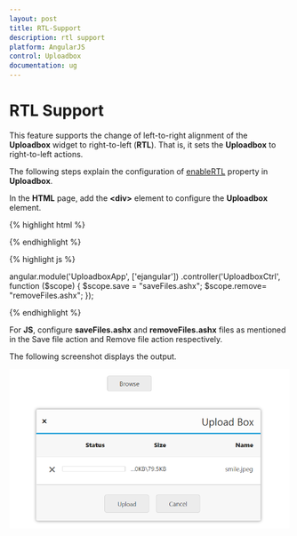 ```yaml
---
layout: post
title: RTL-Support
description: rtl support 
platform: AngularJS
control: Uploadbox
documentation: ug
---
```


# RTL Support 

This feature supports the change of left-to-right alignment of the **Uploadbox** widget to right-to-left (**RTL**). That is, it sets the **Uploadbox** to right-to-left actions.

The following steps explain the configuration of [enableRTL](https://help.syncfusion.com/api/js/ejuploadbox#members:enablertl) property in **Uploadbox**. 

In the **HTML** page, add the **&lt;div&gt;** element to configure the **Uploadbox** element.

{% highlight html %}

<div class="control">
  <div id="Uploadbox" ej-uploadbox e-saveurl="save" e-removeurl="remove" e-enablertl="true"></div>
</div>

{% endhighlight %}

{% highlight js %}
  
angular.module('UploadboxApp', ['ejangular'])
.controller('UploadboxCtrl', function ($scope) {
    $scope.save = "saveFiles.ashx";
    $scope.remove= "removeFiles.ashx";
});

{% endhighlight %}

For **JS**, configure **saveFiles.ashx** and **removeFiles.ashx** files as mentioned in the Save file action and Remove file action respectively.

The following screenshot displays the output.

![](RTL-Support_images/RTL-Support_img1.png) 